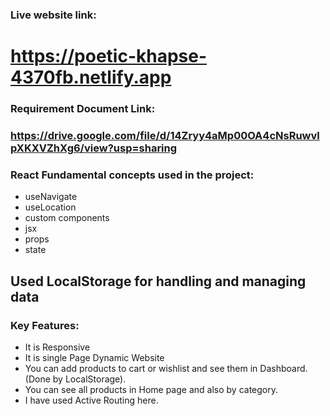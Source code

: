 ### Live website link:
# https://poetic-khapse-4370fb.netlify.app


### Requirement Document Link:
###  https://drive.google.com/file/d/14Zryy4aMp00OA4cNsRuwvlpXKXVZhXg6/view?usp=sharing


 ### React Fundamental concepts used in the project: 
 * useNavigate
 * useLocation
 * custom components
 * jsx
 * props
 * state

 ## Used LocalStorage for handling and managing data


 ### Key Features: 
 * It is Responsive
 * It is single Page Dynamic Website
 * You can add products to cart or wishlist and see them in Dashboard.(Done by LocalStorage).
 * You can see all products in Home page and also by category.
 * I have used Active Routing here.

